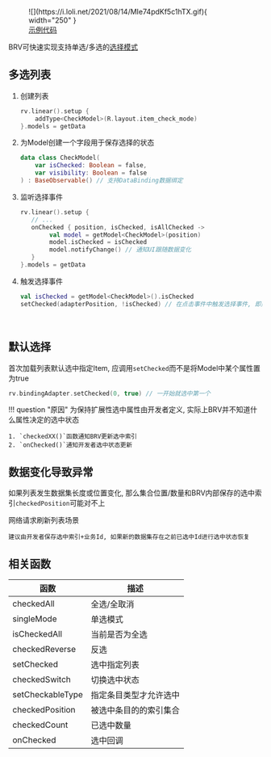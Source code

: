 <figure markdown>
  ![](https://i.loli.net/2021/08/14/MIe74pdKf5c1hTX.gif){ width="250" }
  <a href="https://github.com/liangjingkanji/BRV/blob/5269ef245e7f312a0077194611f1c2aded647a3c/sample/src/main/java/com/drake/brv/sample/ui/fragment/CheckModeFragment.kt" target="_blank"><figcaption>示例代码</figcaption></a>
</figure>

BRV可快速实现支持单选/多选的[选择模式](https://github.com/liangjingkanji/BRV/blob/master/sample/src/main/java/com/drake/brv/sample/ui/fragment/CheckModeFragment.kt)

## 多选列表

1. 创建列表
    ```kotlin
    rv.linear().setup {
        addType<CheckModel>(R.layout.item_check_mode)
    }.models = getData
    ```

2. 为Model创建一个字段用于保存选择的状态
    ```kotlin hl_lines="2"
    data class CheckModel(
        var isChecked: Boolean = false,
        var visibility: Boolean = false
    ) : BaseObservable() // 支持DataBinding数据绑定
    ```

3. 监听选择事件
    ```kotlin hl_lines="3"
    rv.linear().setup {
       // ...
       onChecked { position, isChecked, isAllChecked ->
            val model = getModel<CheckModel>(position)
            model.isChecked = isChecked
            model.notifyChange() // 通知UI跟随数据变化
       }
    }.models = getData
    ```

4. 触发选择事件
    ```kotlin hl_lines="2"
    val isChecked = getModel<CheckModel>().isChecked
    setChecked(adapterPosition, !isChecked) // 在点击事件中触发选择事件, 即点击列表条目就选中
    ```


<br>

## 默认选择

首次加载列表默认选中指定Item, 应调用`setChecked`而不是将Model中某个属性置为true

```kotlin
rv.bindingAdapter.setChecked(0, true) // 一开始就选中第一个
```

!!! question "原因"
    为保持扩展性选中属性由开发者定义, 实际上BRV并不知道什么属性决定的选中状态

    1. `checkedXX()`函数通知BRV更新选中索引
    2. `onChecked()`通知开发者选中状态更新

## 数据变化导致异常
如果列表发生数据集长度或位置变化, 那么集合位置/数量和BRV内部保存的选中索引`checkedPosition`可能对不上

网络请求刷新列表场景

    建议由开发者保存选中索引+业务Id, 如果新的数据集存在之前已选中Id进行选中状态恢复

## 相关函数

| 函数 | 描述 |
|-|-|
| checkedAll | 全选/全取消 |
| singleMode | 单选模式 |
| isCheckedAll | 当前是否为全选 |
| checkedReverse | 反选 |
| setChecked | 选中指定列表 |
| checkedSwitch | 切换选中状态 |
| setCheckableType | 指定条目类型才允许选中 |
| checkedPosition | 被选中条目的的索引集合 |
| checkedCount | 已选中数量 |
| onChecked | 选中回调 |
